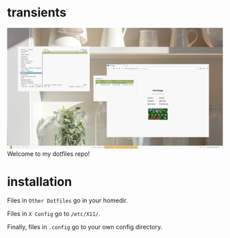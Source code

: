 # transients
![Screenshot](screenshot.jpg)
Welcome to my dotfiles repo!
# installation
Files in ``Other Dotfiles`` go in your homedir.

Files in ``X Config`` go to ``/etc/X11/``.

Finally, files in ``.config`` go to your own config directory.
